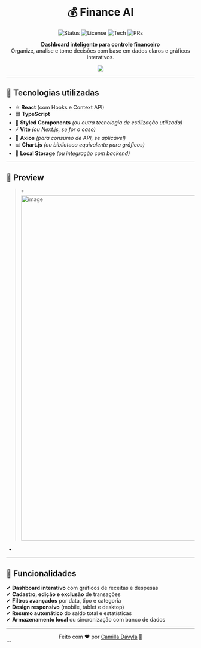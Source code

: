 <div align="center">

# 💰 Finance AI

![Status](https://img.shields.io/badge/status-em%20desenvolvimento-yellow)
![License](https://img.shields.io/badge/license-MIT-green)
![Tech](https://img.shields.io/badge/made%20with-React%20%26%20TypeScript-blue)
![PRs](https://img.shields.io/badge/PRs-bem%20vindos-brightgreen)

**Dashboard inteligente para controle financeiro**  
Organize, analise e tome decisões com base em dados claros e gráficos interativos.

<img src="https://img.shields.io/badge/💻_Preview-Aqui-important" />

</div>

---

## 🚀 Tecnologias utilizadas
- ⚛ **React** (com Hooks e Context API)
- 🟦 **TypeScript**
- 🎨 **Styled Components** *(ou outra tecnologia de estilização utilizada)*
- ⚡ **Vite** *(ou Next.js, se for o caso)*
- 📡 **Axios** *(para consumo de API, se aplicável)*
- 📊 **Chart.js** *(ou biblioteca equivalente para gráficos)*
- 💾 **Local Storage** *(ou integração com backend)*

---

## 📸 Preview

> *<img width="1861" height="924" alt="image" src="https://github.com/user-attachments/assets/144c1d23-6751-4d5f-97c3-2a35b27f5b9c" />
*

---

## 📂 Funcionalidades
✔ **Dashboard interativo** com gráficos de receitas e despesas  
✔ **Cadastro, edição e exclusão** de transações  
✔ **Filtros avançados** por data, tipo e categoria  
✔ **Design responsivo** (mobile, tablet e desktop)  
✔ **Resumo automático** do saldo total e estatísticas  
✔ **Armazenamento local** ou sincronização com banco de dados  

---
<div align="center"> Feito com ❤️ por <a href="https://github.com/Camizz09">Camilla Dávyla</a> 🚀 </div> ```
